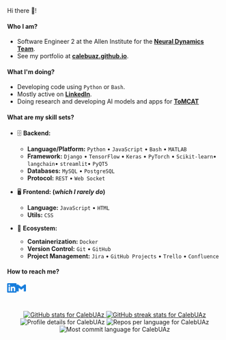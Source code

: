 Hi there 👋!

#### Who I am?

-  Software Engineer 2 at the Allen Institute for the **[Neural Dynamics Team](https://alleninstitute.org/division/neural-dynamics/)**.
- See my portfolio at **[calebuaz.github.io](https://calebuaz.github.io/)**.

#### What I'm doing?

- Developing code using `Python` or `Bash`.
- Mostly active on **[LinkedIn](https://www.linkedin.com/in/caleb-jones-shibu/")**.
- Doing research and developing AI models and apps for **[ToMCAT](https://github.com/ml4ai/tomcat)**

#### What are my skill sets?

- 🗄️ **Backend:**
  - **Language/Platform:** `Python` • `JavaScript` • `Bash` • `MATLAB` 
  - **Framework:** `Django` • `TensorFlow` • `Keras` • `PyTorch` • `Scikit-learn`• `langchain`• `streamlit`• `PyQT5`
  - **Databases:** `MySQL` • `PostgreSQL`
  - **Protocol:** `REST` • `Web Socket`

- 🖥 **Frontend: (_which I rarely do_)**
  - **Language:** `JavaScript` • `HTML`
  - **Utils:** `CSS`

- 🎡 **Ecosystem:**
  - **Containerization:** `Docker`
  - **Version Control:** `Git` • `GitHub`
  - **Project Management:** `Jira` • `GitHub Projects` • `Trello` • `Confluence` 

#### How to reach me?

<a href="https://www.linkedin.com/in/caleb-jones-shibu/">
  <img align="left" alt="LinkedIn" width="22px" src="./assets/linkedin.svg" />
</a>
<a href="mailto:calebshibu@arizona.edu">
  <img align="left" alt="Mail" width="22px" src="./assets/gmail.svg" />
</a>

<br/>
<br/>
<br/>

<p align="center">
<a href="https://www.github.com/CalebUAz">
  <img src="https://github-readme-stats.vercel.app/api?username=CalebUAz&show_icons=true&count_private=true&title_color=3382ed&text_color=ffffff&icon_color=3382ed&bg_color=1c1917&hide_border=true" alt="GitHub stats for CalebUAz" />
</a>
<a href="https://www.github.com/CalebUAz">
  <img src="https://github-readme-streak-stats.herokuapp.com/?user=CalebUAz&stroke=ffffff&background=1c1917&ring=0891b2&fire=0891b2&currStreakNum=ffffff&currStreakLabel=0891b2&sideNums=ffffff&sideLabels=ffffff&dates=ffffff&hide_border=true" alt="GitHub streak stats for CalebUAz" />
</a>

<img src="https://github-profile-summary-cards.vercel.app/api/cards/profile-details?username=CalebUAz&theme=dracula" alt="Profile details for CalebUAz" />
<img src="https://github-profile-summary-cards.vercel.app/api/cards/repos-per-language?username=CalebUAz&theme=dracula" alt="Repos per language for CalebUAz" />
<img src="https://github-profile-summary-cards.vercel.app/api/cards/most-commit-language?username=CalebUAz&theme=dracula" alt="Most commit language for CalebUAz" />
</p>

